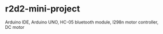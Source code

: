 # r2d2-mini-project
Arduino IDE,
Arduino UNO,
HC-05 bluetooth module,
l298n motor controller,
DC motor
